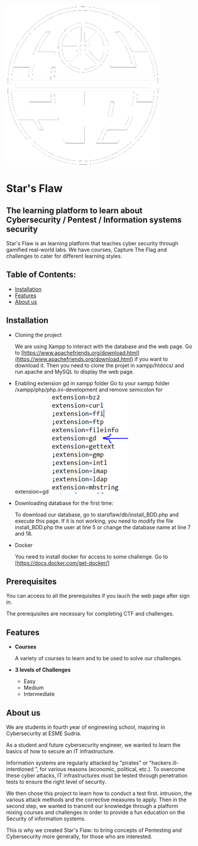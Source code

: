 ![](/images/deathstarw.png)

# Star's Flaw


##  The learning platform to learn about Cybersecurity / Pentest / Information systems security 

Star's Flaw is an learning platform that teaches cyber security through gamified real-world labs. We have courses, Capture The Flag and challenges to cater for different learning styles.

## Table of Contents:

   - [Installation](#installation)
   - [Features](#features)
   - [About us](#about-us)


## Installation

   - Cloning the project

      We are using Xampp to interact with the database and the web page. Go to [https://www.apachefriends.org/download.html](https://www.apachefriends.org/download.html) if you want to download it.
      Then you need to clone the projet in xampp/htdocs/ and run apache and MySQL to display the web page.
      
   - Enabling extension gd in xampp folder
      Go to your xampp folder /xampp/php/php.ini-development and remove semicolon for extension=gd
      ![](/images/xampp_extension.png)
     
   - Downloading database for the first time:
   
     To download our database, go to starsflaw/db/install_BDD.php and execute this page.
     If it is not working, you need to modify the file install_BDD.php the user at line 5 or change the database name at line 7 and 18.
     
   - Docker
      
      You need to install docker for access to some challenge. Go to [https://docs.docker.com/get-docker/]

## Prerequisites

   You can access to all the prerequisites if you lauch the web page after sign in.
   
   The prerequisites are necessary for completing CTF and challenges.
   
## Features

   - **Courses**       
        
        A variety of courses to learn and to be used to solve our challenges.
        
   - **3 levels of Challenges**
        - Easy  
        - Medium
        - Intermediate

## About us

We are students in fourth year of engineering school, majoring in Cybersecurity at ESME Sudria.

As a student and future cybersecurity engineer, we wanted to learn the basics of how to secure an IT infrastructure.

Information systems are regularly attacked by "pirates" or "hackers ill-intentioned ”, for various reasons (economic, political, etc.). To overcome these cyber attacks, IT infrastructures must be tested through penetration tests to ensure the right level of security.

We then chose this project to learn how to conduct a test first. intrusion, the various attack methods and the corrective measures to apply. Then in the second step, we wanted to transmit our knowledge through a platform mixing courses and challenges in order to provide a fun education on the Security of information systems.

This is why we created Star's Flaw: to bring concepts of Pentesting and Cybersecurity more generally, for those who are interested.

